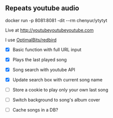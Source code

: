 ## Repeats youtube audio

docker run -p 8081:8081 -dit --rm chenyur/ytytyt

Live at http://youtubeyoutubeyoutube.com

I use [OptimalBits/redbird](https://github.com/OptimalBits/redbird)

- [x] Basic function with full URL input
- [x] Plays the last played song
- [x] Song search with youtube API
- [x] Update search box with current song name
- [ ] Store a cookie to play only your own last song
- [ ] Switch background to song's album cover
- [ ] Cache songs in a DB?

